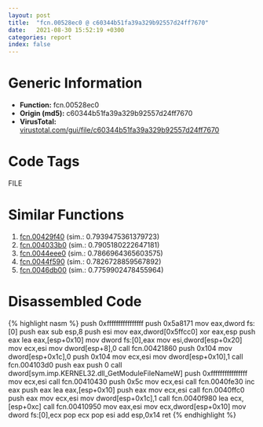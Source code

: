 ```yaml
---
layout: post
title:  "fcn.00528ec0 @ c60344b51fa39a329b92557d24ff7670"
date:   2021-08-30 15:52:19 +0300
categories: report
index: false
---
```


# Generic Information
- **Function:** fcn.00528ec0
- **Origin (md5):** c60344b51fa39a329b92557d24ff7670
- **VirusTotal:** [virustotal.com/gui/file/c60344b51fa39a329b92557d24ff7670][virustotal_ref]

# Code Tags
<span class="tag" id="FILE">FILE</span>


# Similar Functions

1. [fcn.00429f40][similar_1_ref] (sim.: 0.7939475361379723)
2. [fcn.004033b0][similar_2_ref] (sim.: 0.7905180222647181)
3. [fcn.0044eee0][similar_3_ref] (sim.: 0.7866964365603575)
4. [fcn.0044f590][similar_4_ref] (sim.: 0.7826728859567892)
5. [fcn.0046db00][similar_5_ref] (sim.: 0.7759902478455964)


# Disassembled Code

{% highlight nasm %}
push 0xffffffffffffffff
push 0x5a8171
mov eax,dword fs:[0]
push eax
sub esp,8
push esi
mov eax,dword[0x5ffcc0]
xor eax,esp
push eax
lea eax,[esp+0x10]
mov dword fs:[0],eax
mov esi,dword[esp+0x20]
mov ecx,esi
mov dword[esp+8],0
call fcn.00421860
push 0x104
mov dword[esp+0x1c],0
push 0x104
mov ecx,esi
mov dword[esp+0x10],1
call fcn.004103d0
push eax
push 0
call dword[sym.imp.KERNEL32.dll_GetModuleFileNameW]
push 0xffffffffffffffff
mov ecx,esi
call fcn.00410430
push 0x5c
mov ecx,esi
call fcn.0040fe30
inc eax
push eax
lea eax,[esp+0x10]
push eax
mov ecx,esi
call fcn.0040ffc0
push eax
mov ecx,esi
mov dword[esp+0x1c],1
call fcn.0040f980
lea ecx,[esp+0xc]
call fcn.00410950
mov eax,esi
mov ecx,dword[esp+0x10]
mov dword fs:[0],ecx
pop ecx
pop esi
add esp,0x14
ret 
{% endhighlight %}


[similar_1_ref]: /report/fcn.00429f40@17d73cbafe6dd96dd6f2291fab06fbb5
[similar_2_ref]: /report/fcn.004033b0@2d591d102f09b733d7d0e893e5642beb
[similar_3_ref]: /report/fcn.0044eee0@c60344b51fa39a329b92557d24ff7670
[similar_4_ref]: /report/fcn.0044f590@14b20b07906a36e23f2230c8042160f2
[similar_5_ref]: /report/fcn.0046db00@c60344b51fa39a329b92557d24ff7670
[virustotal_ref]: https://www.virustotal.com/gui/file/c60344b51fa39a329b92557d24ff7670